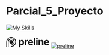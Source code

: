 # Parcial_5_Proyecto

[![My Skills](https://skillicons.dev/icons?i=css,html,laravel,mysql,php,tailwind)](https://skillicons.dev)

<!--
## Visualizacion de la Aplicacion Funcionando
<a href="https://youtu.be/WxULImf7ulc"><img alt="YouTube" src="https://img.shields.io/badge/YouTube-LINK-red"></a>
-->

<svg class="w-28 h-auto" width="116" height="32" viewBox="0 0 116 32" fill="none" xmlns="http://www.w3.org/2000/svg">
    <path d="M33.5696 30.2968V10.7968H37.4474V13.1789H37.6229C37.7952 12.7972 38.0445 12.4094 38.3707 12.0155C38.7031 11.6154 39.134 11.283 39.6634 11.0183C40.1989 10.7475 40.8636 10.6121 41.6577 10.6121C42.6918 10.6121 43.6458 10.8829 44.5199 11.4246C45.3939 11.9601 46.0926 12.7695 46.6158 13.8529C47.139 14.93 47.4006 16.2811 47.4006 17.9061C47.4006 19.488 47.1451 20.8237 46.6342 21.9132C46.1295 22.9966 45.4401 23.8183 44.5661 24.3784C43.6982 24.9324 42.7256 25.2094 41.6484 25.2094C40.8852 25.2094 40.2358 25.0832 39.7003 24.8308C39.1709 24.5785 38.737 24.2615 38.3984 23.8799C38.0599 23.4921 37.8014 23.1012 37.6229 22.7073H37.5028V30.2968H33.5696ZM37.4197 17.8877C37.4197 18.7309 37.5367 19.4665 37.7706 20.0943C38.0045 20.7222 38.343 21.2115 38.7862 21.5624C39.2294 21.9071 39.768 22.0794 40.402 22.0794C41.0421 22.0794 41.5838 21.904 42.027 21.5532C42.4702 21.1961 42.8056 20.7037 43.0334 20.0759C43.2673 19.4419 43.3842 18.7125 43.3842 17.8877C43.3842 17.069 43.2704 16.3488 43.0426 15.7272C42.8149 15.1055 42.4794 14.6192 42.0362 14.2683C41.593 13.9175 41.0483 13.7421 40.402 13.7421C39.7618 13.7421 39.2202 13.9113 38.777 14.2499C38.34 14.5884 38.0045 15.0685 37.7706 15.6902C37.5367 16.3119 37.4197 17.0444 37.4197 17.8877ZM49.2427 24.9786V10.7968H53.0559V13.2712H53.2037C53.4622 12.391 53.8961 11.7262 54.5055 11.2769C55.1149 10.8214 55.8166 10.5936 56.6106 10.5936C56.8076 10.5936 57.02 10.6059 57.2477 10.6306C57.4754 10.6552 57.6755 10.689 57.8478 10.7321V14.2222C57.6632 14.1668 57.4077 14.1175 57.0815 14.0745C56.7553 14.0314 56.4567 14.0098 56.1859 14.0098C55.6073 14.0098 55.0903 14.136 54.6348 14.3884C54.1854 14.6346 53.8284 14.9793 53.5638 15.4225C53.3052 15.8657 53.176 16.3765 53.176 16.9551V24.9786H49.2427ZM64.9043 25.2556C63.4455 25.2556 62.1898 24.9601 61.1373 24.3692C60.0909 23.7721 59.2845 22.9289 58.7182 21.8394C58.1519 20.7437 57.8688 19.448 57.8688 17.9523C57.8688 16.4935 58.1519 15.2132 58.7182 14.1114C59.2845 13.0096 60.0816 12.1509 61.1096 11.5354C62.1437 10.9199 63.3563 10.6121 64.7474 10.6121C65.683 10.6121 66.5539 10.7629 67.3603 11.0645C68.1728 11.36 68.8806 11.8062 69.4839 12.4033C70.0932 13.0004 70.5672 13.7513 70.9057 14.6561C71.2443 15.5548 71.4135 16.6074 71.4135 17.8138V18.8941H59.4384V16.4566H67.7111C67.7111 15.8903 67.588 15.3886 67.3418 14.9516C67.0956 14.5146 66.754 14.1729 66.317 13.9267C65.8861 13.6744 65.3844 13.5482 64.812 13.5482C64.2149 13.5482 63.6856 13.6867 63.2239 13.9637C62.7684 14.2345 62.4114 14.6007 62.1529 15.0624C61.8944 15.5179 61.762 16.0257 61.7559 16.5858V18.9033C61.7559 19.605 61.8851 20.2113 62.1437 20.7222C62.4083 21.2331 62.7807 21.627 63.2608 21.904C63.741 22.181 64.3103 22.3195 64.9689 22.3195C65.406 22.3195 65.8061 22.2579 66.1692 22.1348C66.5324 22.0117 66.8432 21.8271 67.1018 21.5808C67.3603 21.3346 67.5572 21.033 67.6927 20.676L71.3304 20.9161C71.1458 21.7901 70.7672 22.5534 70.1948 23.2058C69.6285 23.8522 68.896 24.3569 67.9974 24.7201C67.1048 25.0771 66.0738 25.2556 64.9043 25.2556ZM77.1335 6.06949V24.9786H73.2003V6.06949H77.1335ZM79.5043 24.9786V10.7968H83.4375V24.9786H79.5043ZM81.4801 8.96863C80.8954 8.96863 80.3937 8.77474 79.9752 8.38696C79.5628 7.99302 79.3566 7.52214 79.3566 6.97431C79.3566 6.43265 79.5628 5.96792 79.9752 5.58014C80.3937 5.1862 80.8954 4.98923 81.4801 4.98923C82.0649 4.98923 82.5635 5.1862 82.9759 5.58014C83.3944 5.96792 83.6037 6.43265 83.6037 6.97431C83.6037 7.52214 83.3944 7.99302 82.9759 8.38696C82.5635 8.77474 82.0649 8.96863 81.4801 8.96863ZM89.7415 16.7797V24.9786H85.8083V10.7968H89.5569V13.2989H89.723C90.037 12.4741 90.5632 11.8216 91.3019 11.3415C92.0405 10.8552 92.9361 10.6121 93.9887 10.6121C94.9735 10.6121 95.8322 10.8275 96.5647 11.2584C97.2971 11.6893 97.8665 12.3048 98.2728 13.105C98.679 13.899 98.8821 14.8469 98.8821 15.9487V24.9786H94.9489V16.6505C94.9551 15.7826 94.7335 15.1055 94.2841 14.6192C93.8348 14.1268 93.2162 13.8806 92.4283 13.8806C91.8989 13.8806 91.4311 13.9944 91.0249 14.2222C90.6248 14.4499 90.3109 14.7823 90.0831 15.2193C89.8615 15.6502 89.7477 16.1703 89.7415 16.7797ZM107.665 25.2556C106.206 25.2556 104.951 24.9601 103.898 24.3692C102.852 23.7721 102.045 22.9289 101.479 21.8394C100.913 20.7437 100.63 19.448 100.63 17.9523C100.63 16.4935 100.913 15.2132 101.479 14.1114C102.045 13.0096 102.842 12.1509 103.87 11.5354C104.905 10.9199 106.117 10.6121 107.508 10.6121C108.444 10.6121 109.315 10.7629 110.121 11.0645C110.934 11.36 111.641 11.8062 112.245 12.4033C112.854 13.0004 113.328 13.7513 113.667 14.6561C114.005 15.5548 114.174 16.6074 114.174 17.8138V18.8941H102.199V16.4566H110.472C110.472 15.8903 110.349 15.3886 110.103 14.9516C109.856 14.5146 109.515 14.1729 109.078 13.9267C108.647 13.6744 108.145 13.5482 107.573 13.5482C106.976 13.5482 106.446 13.6867 105.985 13.9637C105.529 14.2345 105.172 14.6007 104.914 15.0624C104.655 15.5179 104.523 16.0257 104.517 16.5858V18.9033C104.517 19.605 104.646 20.2113 104.905 20.7222C105.169 21.2331 105.542 21.627 106.022 21.904C106.502 22.181 107.071 22.3195 107.73 22.3195C108.167 22.3195 108.567 22.2579 108.93 22.1348C109.293 22.0117 109.604 21.8271 109.863 21.5808C110.121 21.3346 110.318 21.033 110.454 20.676L114.091 20.9161C113.907 21.7901 113.528 22.5534 112.956 23.2058C112.389 23.8522 111.657 24.3569 110.758 24.7201C109.866 25.0771 108.835 25.2556 107.665 25.2556Z" fill="currentColor" class="fill-blue-600 dark:fill-white"></path>
    <path d="M1 28.9786V15.9786C1 9.35116 6.37258 3.97858 13 3.97858C19.6274 3.97858 25 9.35116 25 15.9786C25 22.606 19.6274 27.9786 13 27.9786H12" class="stroke-blue-600 dark:stroke-white" stroke="currentColor" stroke-width="2"></path>
    <path d="M5 28.9786V16.1386C5 11.6319 8.58172 7.97858 13 7.97858C17.4183 7.97858 21 11.6319 21 16.1386C21 20.6452 17.4183 24.2986 13 24.2986H12" class="stroke-blue-600 dark:stroke-white" stroke="currentColor" stroke-width="2"></path>
    <circle cx="13" cy="16" r="5" fill="currentColor" class="fill-blue-600 dark:fill-white"></circle>
</svg> 
<a href="https://preline.co/index.html"><img alt="preline" src="https://img.shields.io/badge/preline-Link-blue"></a>
